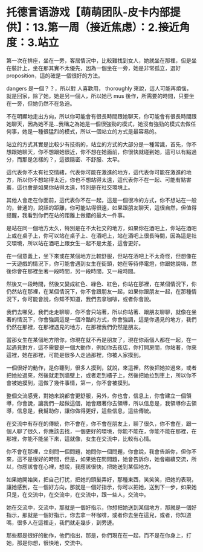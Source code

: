 # 托德言语游戏【萌萌团队-皮卡内部提供】：13.第一周（接近焦虑）：2.接近角度：3.站立

第一次在排座，坐在一旁，客居情況中，比較難找到女人，她就坐在那裡，但是坐在裝計上，坐在那其實不太優先，因為一個坐在一旁，她是非常孤立，選好 proposition，這的確是一個很好的方法。

 dangers 是一個？？，所以對 人喜歡用， thoroughly 來說，這人可能再煩惱，就是回家，除了她，她是另一個人，所以她已 mus 後作，所需要的時間，只要坐在一旁，但她仍然不在急迫。

不在明顯地走出方向，所以你可能會有很長時間跟她聊天，你可能會有很長時間跟她聊天，因為她不是…我稱之為她是一個很強勁的模式，她沒有強勁的模式去做任何事，她是一種很猛烈的模式，所以一個站立的方式是最容易的。

站立的方式其實是比較少有技術的，站立的方式的大部分是一種常識，首先，你不想跟她聊天，你不想跟她很近，你不想在她面前，你很快就碰到她，這可以有點過分，而那是怎樣的？，這很隱密、不舒服、太早。

這代表你不太有社交情緒，代表你可能在激進的地方，這代表你可能在激進的地方，所以你不想站得太近，你也不想站得太遠，這代表你不在一起、可能有點害羞，這也會是如果你站得太遠，特別是在社交環境上。

其他人會走在你面前，這代表你不在一起，這是一個很冷的方式，你不想站在一般的，普通的，說話的距離，你可能站得很遠，如果跟朋友聊天，這很自然，但值得提醒，我看到你們在站的距離上做錯的最大一件事。

是站在同一個地方太久，特別是在不太社交的地方，如果你在酒吧上，你站在酒吧上或在桌子上，你可以站在桌子上、在酒吧上，站在酒吧上很長時間，因為這是社交環境，所以站在酒吧上跟女生一起不是太差，這會更好。

在一個意義上，坐下來或在某個地方比較舒服，但站在酒吧上不太奇怪，但想像在一天遊戲的情況下，你可能會遇到女生在街頭，她在等待停電燈，你跟她說嗨，然後你會在那裡坐著一段時間，另一段時間，又一段時間。

然後又一段時間，然後又變成紅色、綠色、紅色，你站在那裡，在某個情況下，你仍然站在那裡，在某個情況下，你不會跟朋友一起，如果你跟朋友一起，在那種情況下，你可能會說，你知不知道，我們去拿咖啡，或者你會說。

我們去哪兒，我們走走聊聊，你不會只站著，所以你站著、跟朋友聊聊，就像在坐著的情況下，你會強調這是一個冷酷的方式，你會強調，這是你遇見的地方，我們仍然在那裡，在那裡遇見的地方，在那裡我們仍然是朋友。

當那女生在某個地方陪你，你現在就不再是朋友了，現在你兩個人都在一起，在一起遇見對方，這不需要是一個大動作，例如你去夜店，你打開房間，你站著，你來這裡，她在那裡，可能是很多人走過那裡，你被人家摸到。

一個很好的動作，是你聽到，很多人摸到，就說，來這裡，然後把她拉過來，或者把她拉過來，然後就走到牆壁上，或者走到櫃子上，然後把她拉到車上，所以你不會被她摸到，這做了幾件事情，第一，你不會被摸到。

整個交流感覺，對她來說都會更舒服，另外，你也會，信息上，你會建立一個領導，你會說，讓我們一起做這個，她會跟著你去領導，所以信息是，我領導你去領導，信息是，我幫助你，讓你做得更好，這些信息，這些傳統。

在交流中有存在的傳統，你不會在，你不會在朋友上，聊了很久，你不會在，跟一個人聊了很久，你應該去找，一個更好的環境，你能不能在，你能不能在那裡，在那裡，你能不能坐下來，這就像，女生在交流中，比較有心情。

你不會在那裡，立刻問一個問題，她問你一個問題，你會說，我會告訴你，但你不來，這不是很好的時間，但是，如果她在問問題，她會告訴你，她會繼續交流，所以，你應該會在心裡，想說，我應該很快，把她送到某個地方。

如果她開始笑，把自己打扰，把她的頭髮弄好，那種東西，笑笑笑，把她的表現，讓她感到，在一個好方向，那就是一個好指示，你可以把她，送到下一步，如果她只是，在交流中，在交流中，在交流中，跟一些人，交流中。

她在交流中，交流中，那就是一個好指示，你想把她送到某個地方，那就是一個好指示，那就是一個好指示，你去拿一杯咖啡，或者你去坐在這兒，或者，你知道嗎，很多人在這裡走，我們就走幾步，到旁邊。

那些都是很好的動作，他們指出，那是，你們現在在一起，而不是在你身上，打她，那是你想，很快地，交流中。